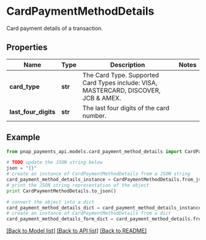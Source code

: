 # CardPaymentMethodDetails

Card payment details of a transaction.

## Properties

Name | Type | Description | Notes
------------ | ------------- | ------------- | -------------
**card_type** | **str** | The Card Type. Supported Card Types include: VISA, MASTERCARD, DISCOVER, JCB &amp; AMEX. | 
**last_four_digits** | **str** | The last four digits of the card number. | 

## Example

```python
from pnap_payments_api.models.card_payment_method_details import CardPaymentMethodDetails

# TODO update the JSON string below
json = "{}"
# create an instance of CardPaymentMethodDetails from a JSON string
card_payment_method_details_instance = CardPaymentMethodDetails.from_json(json)
# print the JSON string representation of the object
print CardPaymentMethodDetails.to_json()

# convert the object into a dict
card_payment_method_details_dict = card_payment_method_details_instance.to_dict()
# create an instance of CardPaymentMethodDetails from a dict
card_payment_method_details_form_dict = card_payment_method_details.from_dict(card_payment_method_details_dict)
```
[[Back to Model list]](../README.md#documentation-for-models) [[Back to API list]](../README.md#documentation-for-api-endpoints) [[Back to README]](../README.md)


